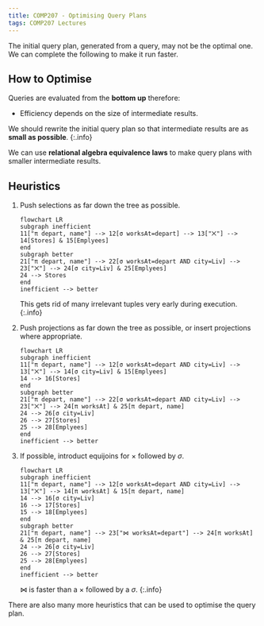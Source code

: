 ```yaml
---
title: COMP207 - Optimising Query Plans
tags: COMP207 Lectures
---
```

The initial query plan, generated from a query, may not be the optimal one. We can complete the following to make it run faster.

## How to Optimise
Queries are evaluated from the **bottom up** therefore:

* Efficiency depends on the size of intermediate results.

We should rewrite the initial query plan so that intermediate results are as **small as possible**.
{:.info}

We can use **relational algebra equivalence laws** to make query plans with smaller intermediate results.

## Heuristics

1. Push selections as far down the tree as possible.
	
	```mermaid
	flowchart LR
	subgraph inefficient
	11["π depart, name"] --> 12[σ worksAt=depart] --> 13["⨉"] --> 14[Stores] & 15[Emplyees]
	end
	subgraph better
	21["π depart, name"] --> 22[σ worksAt=depart AND city=Liv] --> 23["⨉"] --> 24[σ city=Liv] & 25[Emplyees]
	24 --> Stores
	end
	inefficient --> better
	```
	
	This gets rid of many irrelevant tuples very early during execution.
	{:.info}
1. Push projections as far down the tree as possible, or insert projections where appropriate.

	```mermaid
	flowchart LR
	subgraph inefficient
	11["π depart, name"] --> 12[σ worksAt=depart AND city=Liv] --> 13["⨉"] --> 14[σ city=Liv] & 15[Emplyees]
	14 --> 16[Stores]
	end
	subgraph better
	21["π depart, name"] --> 22[σ worksAt=depart AND city=Liv] --> 23["⨉"] --> 24[π worksAt] & 25[π depart, name]
	24 --> 26[σ city=Liv]
	26 --> 27[Stores]
	25 --> 28[Emplyees]
	end
	inefficient --> better
	```
1. If possible, introduct equijoins for $\times$ followed by $\sigma$.
	
	```mermaid
	flowchart LR
	subgraph inefficient
	11["π depart, name"] --> 12[σ worksAt=depart AND city=Liv] --> 13["⨉"] --> 14[π worksAt] & 15[π depart, name]
	14 --> 16[σ city=Liv]
	16 --> 17[Stores]
	15 --> 18[Emplyees]
	end
	subgraph better
	21["π depart, name"] --> 23["⋈ worksAt=depart"] --> 24[π worksAt] & 25[π depart, name]
	24 --> 26[σ city=Liv]
	26 --> 27[Stores]
	25 --> 28[Emplyees]
	end
	inefficient --> better
	```
	
	$\bowtie$ is faster than a $\times$ followed by a $\sigma$.
	{:.info}
	
There are also many more heuristics that can be used to optimise the query plan.